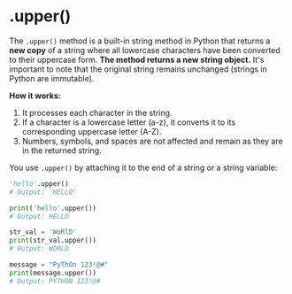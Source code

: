 # .upper()

The `.upper()` method is a built-in string method in Python that returns a **new copy** of a string where all lowercase characters have been converted to their uppercase form. **The method returns a new string object.** It's important to note that the original string remains unchanged (strings in Python are immutable).

**How it works:**

1. It processes each character in the string.
2. If a character is a lowercase letter (a-z), it converts it to its corresponding uppercase letter (A-Z).
3. Numbers, symbols, and spaces are not affected and remain as they are in the returned string.

You use `.upper()` by attaching it to the end of a string or a string variable:

``` python
'hello'.upper()
# Output: 'HELLO'
```

``` python
print('hello'.upper())
# Output: HELLO
```

``` python
str_val = 'WoRlD'
print(str_val.upper())
# Output: WORLD
```

``` python
message = "PyThOn 123!@#"
print(message.upper())
# Output: PYTHON 123!@#
```